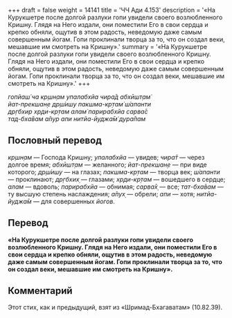 +++
draft = false
weight = 14141
title = 'ЧЧ Ади 4.153'
description = '«На Курукшетре после долгой разлуки гопи увидели своего возлюбленного Кришну. Глядя на Него издали, они поместили Его в свои сердца и крепко обняли, ощутив в этом радость, неведомую даже самым совершенным йогам. Гопи проклинали творца за то, что он создал веки, мешавшие им смотреть на Кришну».'
summary = '«На Курукшетре после долгой разлуки гопи увидели своего возлюбленного Кришну. Глядя на Него издали, они поместили Его в свои сердца и крепко обняли, ощутив в этом радость, неведомую даже самым совершенным йогам. Гопи проклинали творца за то, что он создал веки, мешавшие им смотреть на Кришну».'
+++

_гопйаш́ ча кр̣шн̣ам упалабхйа чира̄д абхӣшт̣ам̇  
йат-прекшан̣е др̣ш́ишу пакшма-кр̣там̇ ш́апанти  
др̣гбхир хр̣ди-кр̣там алам̇ парирабхйа сарва̄с  
тад-бха̄вам а̄пур апи нитйа-йуджа̄м̇ дура̄пам_

## Пословный перевод

_кр̣шн̣ам_ — Господа Кришну; _упалабхйа_ — увидев; _чира̄т_ — через долгое время; _абхӣшт̣ам_ — желанного; _йат_\-_прекшан̣е_ — при виде которого; _др̣ш́ишу_ — на глазах; _пакшма_\-_кр̣там_ — творца век; _ш́апанти_ — проклинают; _др̣гбхих̣_ — глазами; _хр̣ди_\-_кр̣там_ — вошедшего в сердце; _алам_ — вдоволь; _парирабхйа_ — обнимая; _сарва̄х̣_ — все; _тат_\-_бха̄вам_ — ту высшую степень наслаждения; _а̄пух̣_ — обрели; _апи_ — хотя; _нитйа_\-_йуджа̄м_ — для совершенных _йогов_.

## Перевод

**«На Курукшетре после долгой разлуки гопи увидели своего возлюбленного Кришну. Глядя на Него издали, они поместили Его в свои сердца и крепко обняли, ощутив в этом радость, неведомую даже самым совершенным йогам. Гопи проклинали творца за то, что он создал веки, мешавшие им смотреть на Кришну».**

## Комментарий

Этот стих, как и предыдущий, взят из «Шримад-Бхагаватам» (10.82.39).
